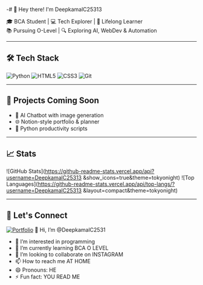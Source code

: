 -# 👋 Hey there! I'm DeepkamalC25313

🎓 BCA Student | 💻 Tech Explorer | 🧠 Lifelong Learner  
📚 Pursuing O-Level | 🔍 Exploring AI, WebDev & Automation

---

## 🛠️ Tech Stack
![Python](https://img.shields.io/badge/-Python-3776AB?style=flat&logo=python&logoColor=white)
![HTML5](https://img.shields.io/badge/-HTML5-E34F26?style=flat&logo=html5&logoColor=white)
![CSS3](https://img.shields.io/badge/-CSS3-1572B6?style=flat&logo=css3)
![Git](https://img.shields.io/badge/-Git-F05032?style=flat&logo=git&logoColor=white)

---

## 🚀 Projects Coming Soon
- 🤖 AI Chatbot with image generation
- 🌐 Notion-style portfolio & planner
- 📘 Python productivity scripts

---

## 📈 Stats
![GitHub Stats](https://github-readme-stats.vercel.app/api?username=DeepkamalC25313 &show_icons=true&theme=tokyonight)
![Top Languages](https://github-readme-stats.vercel.app/api/top-langs/?username=DeepkamalC25313 &layout=compact&theme=tokyonight)

---

## 🔗 Let's Connect
[![Portfolio](https://img.shields.io/badge/-Notion%20Portfolio-000000?style=flat&logo=notion&logoColor=white)](https://low-knave-426.notion.site/Deep-Kamal-Chauhan-About-Me-200384f053b48025bf8ac40494276ab0) 👋 Hi, I’m @DeepkamalC2531
- 👀 I’m interested in programming 
- 🌱 I’m currently learning BCA O LEVEL 
- 💞️ I’m looking to collaborate on INSTAGRAM 
- 📫 How to reach me AT HOME 
- 😄 Pronouns: HE
- ⚡ Fun fact: YOU READ ME

<!---
DeepkamalC2531/DeepkamalC2531 is a ✨ special ✨ repository because its `README.md` (this file) appears on your GitHub profile.
You can click the Preview link to take a look at your changes.
--->
